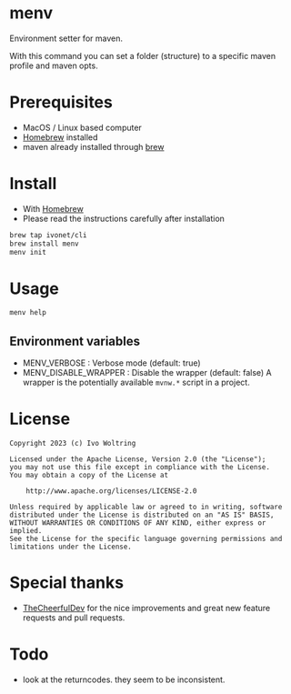 # menv

Environment setter for maven.

With this command you can set a folder (structure) to a specific maven profile and maven opts.

# Prerequisites

- MacOS / Linux based computer
- [Homebrew](https://brew.sh/) installed
- maven already installed through [brew](https://brew.sh/)

# Install

- With [Homebrew](https://brew.sh)
- Please read the instructions carefully after installation

```bash
brew tap ivonet/cli
brew install menv
menv init
```

# Usage

```bash
menv help
```

## Environment variables

- MENV_VERBOSE : Verbose mode (default: true)
- MENV_DISABLE_WRAPPER : Disable the wrapper (default: false)
  A wrapper is the potentially available `mvnw.*` script in a project.

# License

    Copyright 2023 (c) Ivo Woltring

    Licensed under the Apache License, Version 2.0 (the "License");
    you may not use this file except in compliance with the License.
    You may obtain a copy of the License at

        http://www.apache.org/licenses/LICENSE-2.0

    Unless required by applicable law or agreed to in writing, software
    distributed under the License is distributed on an "AS IS" BASIS,
    WITHOUT WARRANTIES OR CONDITIONS OF ANY KIND, either express or implied.
    See the License for the specific language governing permissions and
    limitations under the License.

# Special thanks

- [TheCheerfulDev](https://github.com/TheCheerfulDev/) for the nice
  improvements and great new feature requests and pull requests.

# Todo

- look at the returncodes. they seem to be inconsistent.
